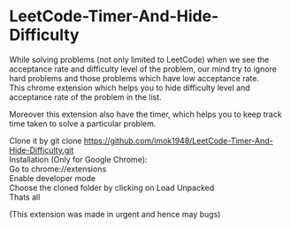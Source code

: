 # LeetCode-Timer-And-Hide-Difficulty
While solving problems (not only limited to LeetCode) when we see the acceptance rate and difficulty level of the problem, our mind try to ignore hard problems and those problems which have low acceptance rate.  
This chrome extension which helps you to hide difficulty level and acceptance rate of the problem in the list.  
 
Moreover this extension also have the timer, which helps you to keep track time taken to solve a particular problem.  
 
Clone it by git clone https://github.com/imok1948/LeetCode-Timer-And-Hide-Difficulty.git  
Installation (Only for Google Chrome):  
Go to chrome://extensions  
Enable developer mode  
Choose the cloned folder by clicking on Load Unpacked  
Thats all  

(This extension was made in urgent and hence may bugs)  
